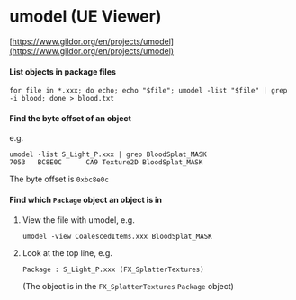# umodel (UE Viewer)

[https://www.gildor.org/en/projects/umodel](https://www.gildor.org/en/projects/umodel)

#### List objects in package files

```
for file in *.xxx; do echo; echo "$file"; umodel -list "$file" | grep -i blood; done > blood.txt
```

#### Find the byte offset of an object

e.g.

```
umodel -list S_Light_P.xxx | grep BloodSplat_MASK
7053   BC8E0C      CA9 Texture2D BloodSplat_MASK
```

The byte offset is `0xbc8e0c`

#### Find which `Package` object an object is in

1. View the file with umodel, e.g.

   ```
   umodel -view CoalescedItems.xxx BloodSplat_MASK
   ```

1. Look at the top line, e.g.

   ```
   Package : S_Light_P.xxx (FX_SplatterTextures)
   ```

   (The object is in the `FX_SplatterTextures` `Package` object)
